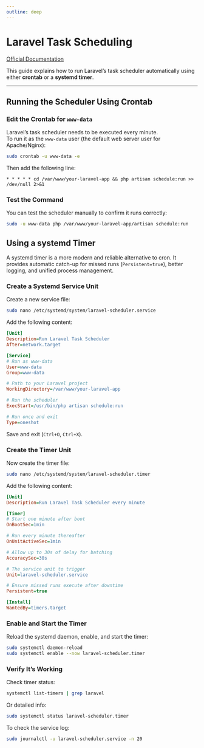 ```yaml
---
outline: deep
---
```


# Laravel Task Scheduling

[Official Documentation](https://laravel.com/docs/scheduling)

This guide explains how to run Laravel’s task scheduler automatically using either **crontab** or a **systemd timer**.

---

## Running the Scheduler Using Crontab

### Edit the Crontab for `www-data`

Laravel’s task scheduler needs to be executed every minute.  
To run it as the `www-data` user (the default web server user for Apache/Nginx):

```bash
sudo crontab -u www-data -e
```

Then add the following line:

```
* * * * * cd /var/www/your-laravel-app && php artisan schedule:run >> /dev/null 2>&1
```

### Test the Command

You can test the scheduler manually to confirm it runs correctly:

```bash
sudo -u www-data php /var/www/your-laravel-app/artisan schedule:run
```

## Using a systemd Timer

A systemd timer is a more modern and reliable alternative to cron.
It provides automatic catch-up for missed runs (`Persistent=true`), better logging, and unified process management.

### Create a Systemd Service Unit

Create a new service file:

```bash
sudo nano /etc/systemd/system/laravel-scheduler.service
```

Add the following content:

```ini
[Unit]
Description=Run Laravel Task Scheduler
After=network.target

[Service]
# Run as www-data
User=www-data
Group=www-data

# Path to your Laravel project
WorkingDirectory=/var/www/your-laravel-app

# Run the scheduler
ExecStart=/usr/bin/php artisan schedule:run

# Run once and exit
Type=oneshot
```

Save and exit (`Ctrl+O`, `Ctrl+X`).

### Create the Timer Unit

Now create the timer file:

```bash
sudo nano /etc/systemd/system/laravel-scheduler.timer
```

Add the following content:

```ini
[Unit]
Description=Run Laravel Task Scheduler every minute

[Timer]
# Start one minute after boot
OnBootSec=1min

# Run every minute thereafter
OnUnitActiveSec=1min

# Allow up to 30s of delay for batching
AccuracySec=30s

# The service unit to trigger
Unit=laravel-scheduler.service

# Ensure missed runs execute after downtime
Persistent=true

[Install]
WantedBy=timers.target
```

### Enable and Start the Timer

Reload the systemd daemon, enable, and start the timer:

```bash
sudo systemctl daemon-reload
sudo systemctl enable --now laravel-scheduler.timer
```

### Verify It’s Working

Check timer status:

```bash
systemctl list-timers | grep laravel
```

Or detailed info:

```bash
sudo systemctl status laravel-scheduler.timer
```

To check the service log:

```bash
sudo journalctl -u laravel-scheduler.service -n 20
```
